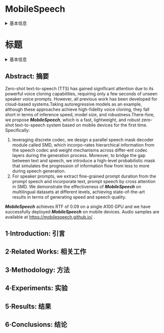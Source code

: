 # MobileSpeech

<details>
<summary>基本信息</summary>

- 标题:
- 作者:
  - 01 [Shengpeng_Ji](../../Authors/Shengpeng_Ji.md)
  - 02 [Ziyue_Jiang](../../Authors/Ziyue_Jiang.md)
  - 03 [Hanting_Wang](../../Authors/Hanting_Wang.md)
  - 04 [Jialong_Zuo](../../Authors/Jialong_Zuo.md)
  - 05 [Zhou_Zhao_(赵洲)](../../Authors/Zhou_Zhao_(赵洲).md)
- 机构:
  - 机构
- 时间:
  - 预印时间: 2024.02.14 ArXiv v1
  - 更新笔记: 2024.06.06
- 发表:
  - 期刊/会议
- 链接:
  - [ArXiv](https://arxiv.org/abs/2402.09378)
  - [DOI]()
  - [Github]()
  - [Demo](
- 标签:
  - [SpeechSynthesis](../../Tags/SpeechSynthesis.md)
  - [Zero-Shot](../../Tags/Zero-Shot.md)
  - [MobileDevice](../../Tags/MobileDevice.md)
- 页数: 13
- 引用: ?
- 被引: 1

</details>


# 标题

<details>
<summary>基本信息</summary>

- 标题: "MobileSpeech: A Fast and High-Fidelity Framework for Mobile Zero-Shot Text-to-Speech"
- 作者:
  - 01 Shengpeng Ji
  - 02 Ziyue Jiang
  - 03 Hanting Wang
  - 04 Jialong Zuo
  - 05 Zhou Zhao (赵洲)
- 链接:
  - [ArXiv](https://arxiv.org/abs/2402.09378)
  - [Publication](https://doi.org/10.18653/v1/2024.acl-long.733)
  - [Github]()
  - [Demo](https://mobilespeech.github.io)
- 文件:
  - [ArXiv](_PDF/2402.09378v2__MobileSpeech__A_Fast_&_High-Fidelity_Framework_for_Mobile_Zero-Shot_TTS.pdf)
  - [Publication](_PDF/2402.09738p0__MobileSpeech__ACL2024.pdf)

</details>

## Abstract: 摘要

Zero-shot text-to-speech (TTS) has gained significant attention due to its powerful voice cloning capabilities, requiring only a few seconds of unseen speaker voice prompts.
However, all previous work has been developed for cloud-based systems.Taking autoregressive models as an example, although these approaches achieve high-fidelity voice cloning, they fall short in terms of inference speed, model size, and robustness.There-fore, we propose ***MobileSpeech***, which is a fast, lightweight, and robust zero-shot text-to-speech system based on mobile devices for the first time.
Specifically:
1) leveraging discrete codec, we design a parallel speech mask decoder module called SMD, which incorpo-rates hierarchical information from the speech codec and weight mechanisms across differ-ent codec layers during the generation process.
Moreover, to bridge the gap between text and speech, we introduce a high-level probabilistic mask that simulates the progression of information flow from less to more during speech generation.
2) For speaker prompts, we extract fine-grained prompt duration from the prompt speech and incorporate text, prompt speech by cross attention in SMD.
We demonstrate the effectiveness of ***MobileSpeech*** on multilingual datasets at different levels, achieving state-of-the-art results in terms of generating speed and speech quality.

***MobileSpeech*** achieves RTF of 0.09 on a single A100 GPU and we have successfully deployed ***MobileSpeech*** on mobile devices.
Audio samples are available at https://mobilespeech.github.io/ .

## 1·Introduction: 引言

## 2·Related Works: 相关工作

## 3·Methodology: 方法

## 4·Experiments: 实验

## 5·Results: 结果

## 6·Conclusions: 结论